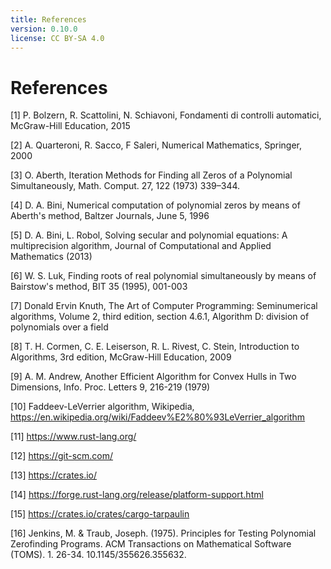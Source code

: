 ```yaml
---
title: References
version: 0.10.0
license: CC BY-SA 4.0
---
```


# References

[1] P. Bolzern, R. Scattolini, N. Schiavoni, Fondamenti di controlli automatici, McGraw-Hill Education, 2015

[2] A. Quarteroni, R. Sacco, F Saleri, Numerical Mathematics, Springer, 2000

[3] O. Aberth, Iteration Methods for Finding all Zeros of a Polynomial Simultaneously, Math. Comput. 27, 122 (1973) 339–344.

[4] D. A. Bini, Numerical computation of polynomial zeros by means of Aberth's method, Baltzer Journals, June 5, 1996

[5] D. A. Bini, L. Robol, Solving secular and polynomial equations: A multiprecision algorithm, Journal of Computational and Applied Mathematics (2013)

[6] W. S. Luk, Finding roots of real polynomial simultaneously by means of Bairstow's method, BIT 35 (1995), 001-003

[7] Donald Ervin Knuth, The Art of Computer Programming: Seminumerical algorithms, Volume 2, third edition, section 4.6.1, Algorithm D: division of polynomials over a field

[8] T. H. Cormen, C. E. Leiserson, R. L. Rivest, C. Stein, Introduction to Algorithms, 3rd edition, McGraw-Hill Education, 2009

[9] A. M. Andrew, Another Efficient Algorithm for Convex Hulls in Two Dimensions, Info. Proc. Letters 9, 216-219 (1979)

[10] Faddeev-LeVerrier algorithm, Wikipedia, <https://en.wikipedia.org/wiki/Faddeev%E2%80%93LeVerrier_algorithm>

[11] <https://www.rust-lang.org/>

[12] <https://git-scm.com/>

[13] <https://crates.io/>

[14] <https://forge.rust-lang.org/release/platform-support.html>

[15] <https://crates.io/crates/cargo-tarpaulin>

[16] Jenkins, M. & Traub, Joseph. (1975). Principles for Testing Polynomial Zerofinding Programs. ACM Transactions on Mathematical Software (TOMS). 1. 26-34. 10.1145/355626.355632.
